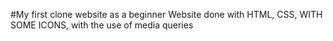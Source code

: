 #My first clone website as a beginner 
Website done with HTML, CSS, WITH SOME ICONS,
with the use of media queries